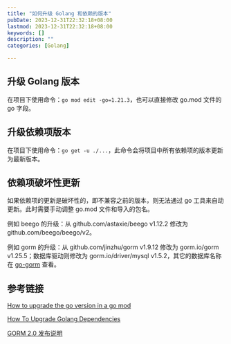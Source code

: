 ```yaml
---
title: "如何升级 Golang 和依赖的版本"
pubDate: 2023-12-31T22:32:18+08:00
lastmod: 2023-12-31T22:32:18+08:00
keywords: []
description: ""
categories: [Golang]

---
```


## 升级 Golang 版本

在项目下使用命令：`go mod edit -go=1.21.3`，也可以直接修改 go.mod 文件的 go 字段。

## 升级依赖项版本

在项目下使用命令：`go get -u ./...`，此命令会将项目中所有依赖项的版本更新为最新版本。

## 依赖项破坏性更新

如果依赖项的更新是破坏性的，即不兼容之前的版本，则无法通过 go 工具来自动更新。此时需要手动调整 go.mod 文件和导入的包名。

例如 beego 的升级：从 github.com/astaxie/beego v1.12.2 修改为 github.com/beego/beego/v2。

例如 gorm 的升级：从 github.com/jinzhu/gorm v1.9.12 修改为 gorm.io/gorm v1.25.5；数据库驱动则修改为 gorm.io/driver/mysql v1.5.2，其它的数据库名称在 [go-gorm](https://github.com/go-gorm "go-gorm") 查看。

## 参考链接

[How to upgrade the go version in a go mod](https://stackoverflow.com/questions/60675415/how-to-upgrade-the-go-version-in-a-go-mod "How to upgrade the go version in a go mod")

[How To Upgrade Golang Dependencies](https://golang.cafe/blog/how-to-upgrade-golang-dependencies.html "How To Upgrade Golang Dependencies")

[GORM 2.0 发布说明](https://gorm.io/zh_CN/docs/v2_release_note.html "GORM 2.0 发布说明")